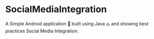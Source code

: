 # SocialMediaIntegration

A Simple Android application 📱 built using Java ♨️ and showing best practices Social Media Integration.
